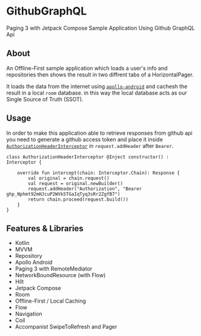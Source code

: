 # GithubGraphQL
Paging 3 with Jetpack Compose Sample Application Using Github GraphQL Api

## About
An Offline-First sample application which loads a user's info and repositories then shows the result in two diffrent tabs of a HorizontalPager.

It loads the data from the internet using [`apollo-android`](https://github.com/apollographql/apollo-android) and cachesh the result in a local `room` database. in this way the local database acts as our Single Source of Truth (SSOT).

## Usage
In order to make this application able to retrieve responses from github api you need to generate a github access token and place it inside [`AuthorizationHeaderInterceptor`](https://github.com/8lueMeth/GithubGraphQL/blob/master/app/src/main/java/com/example/githubgraphql/data/interceptor/AuthorizationHeaderInterceptor.kt) in `request.addHeader` after `Bearer`.

```
class AuthorizationHeaderInterceptor @Inject constructor() : Interceptor {

    override fun intercept(chain: Interceptor.Chain): Response {
        val original = chain.request()
        val request = original.newBuilder()
        request.addHeader("Authorization", "Bearer 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")
        return chain.proceed(request.build())
    }
}
```

## Features & Libraries
* Kotlin
* MVVM
* Repository
* Apollo Android
* Paging 3 with RemoteMediator
* NetworkBoundResource (with Flow)
* Hilt
* Jetpack Compose
* Room
* Offline-First / Local Caching
* Flow
* Navigation
* Coil
* Accompanist SwipeToRefresh and Pager
